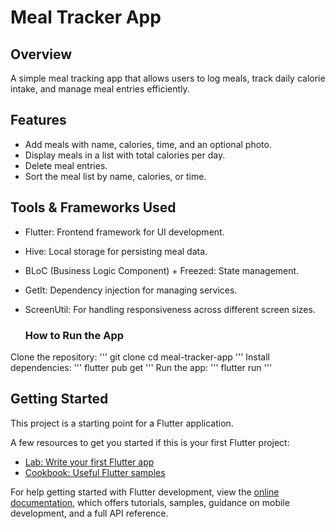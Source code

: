 # Meal Tracker App

## Overview
A simple meal tracking app that allows users to log meals, track daily calorie intake, and manage meal entries efficiently.

## Features

- Add meals with name, calories, time, and an optional photo.
- Display meals in a list with total calories per day.
- Delete meal entries.
- Sort the meal list by name, calories, or time.

## Tools & Frameworks Used

- Flutter: Frontend framework for UI development.
- Hive: Local storage for persisting meal data.
- BLoC (Business Logic Component) + Freezed: State management.
- GetIt: Dependency injection for managing services.
- ScreenUtil: For handling responsiveness across different screen sizes.

  ### How to Run the App

Clone the repository:
'''
git clone <repo-url>
cd meal-tracker-app
'''
Install dependencies:
'''
flutter pub get
'''
Run the app:
'''
flutter run
'''
## Getting Started

This project is a starting point for a Flutter application.

A few resources to get you started if this is your first Flutter project:

- [Lab: Write your first Flutter app](https://docs.flutter.dev/get-started/codelab)
- [Cookbook: Useful Flutter samples](https://docs.flutter.dev/cookbook)

For help getting started with Flutter development, view the
[online documentation](https://docs.flutter.dev/), which offers tutorials,
samples, guidance on mobile development, and a full API reference.
